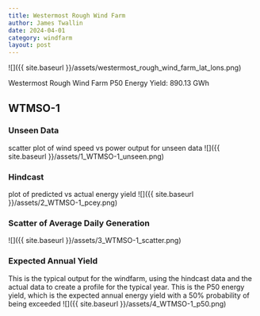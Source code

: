 ```yaml
---
title: Westermost Rough Wind Farm
author: James Twallin
date: 2024-04-01
category: windfarm
layout: post
---
```

![]({{ site.baseurl }}/assets/westermost_rough_wind_farm_lat_lons.png)

Westermost Rough Wind Farm P50 Energy Yield: 890.13 GWh

WTMSO-1
-------------
### Unseen Data 
scatter plot of wind speed vs power output for unseen data
![]({{ site.baseurl }}/assets/1_WTMSO-1_unseen.png)
### Hindcast 
plot of predicted vs actual energy yield
![]({{ site.baseurl }}/assets/2_WTMSO-1_pcey.png)
### Scatter of Average Daily Generation 

![]({{ site.baseurl }}/assets/3_WTMSO-1_scatter.png)
### Expected Annual Yield 
This is the typical output for the windfarm, using the hindcast data and the actual data to create a profile for the typical year. This is the P50 energy yield, which is the expected annual energy yield with a 50% probability of being exceeded
![]({{ site.baseurl }}/assets/4_WTMSO-1_p50.png)

